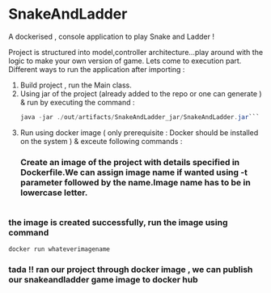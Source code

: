 # SnakeAndLadder
A dockerised , console application to play Snake and Ladder ! 

Project is structured into model,controller architecture...play around with the logic to make your own version of game.
Lets come to execution part.
Different ways to run the application after importing :
1. Build project , run the Main class.
2. Using jar of the project (already added to the repo or one can generate ) & run by executing the command :
    ```java -jar jar_file_location
    java -jar ./out/artifacts/SnakeAndLadder_jar/SnakeAndLadder.jar```
3. Run using docker image ( only prerequisite : Docker should be installed on the system ) & exceute following commands :
   ### Create an image of the project with details specified in Dockerfile.We can assign image name if wanted using -t parameter followed by the name.Image name has to be in lowercase letter.
    ```docker build -t whateverimagename .
  ### the image is created successfully, run the image using command 
    docker run whateverimagename
  ### tada !! ran our project through docker image , we can publish our snakeandladder game image to docker hub 



